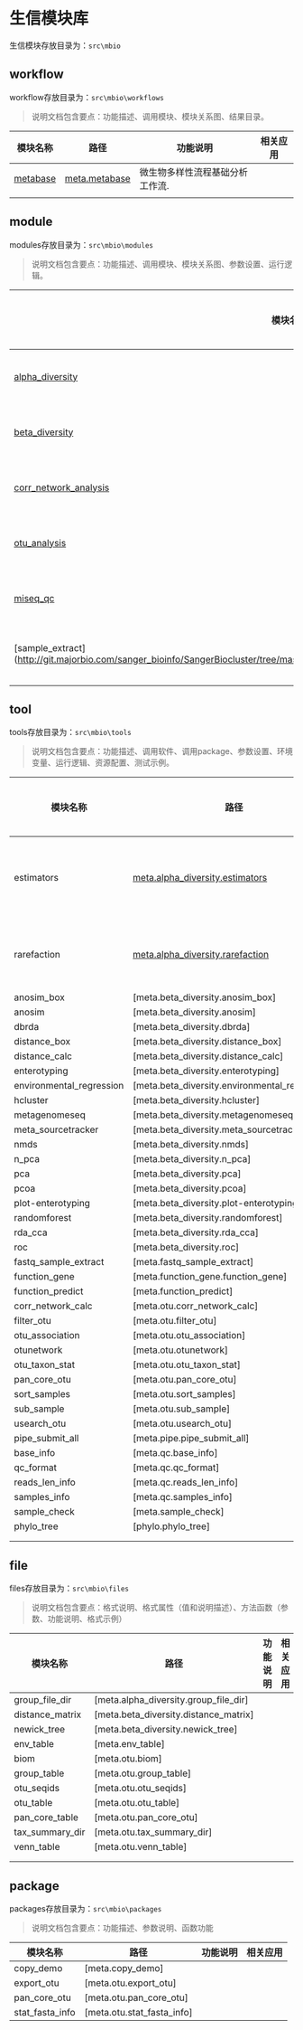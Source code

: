 生信模块库
==========
生信模块存放目录为：`src\mbio`

## workflow

workflow存放目录为：`src\mbio\workflows`

> 说明文档包含要点：功能描述、调用模块、模块关系图、结果目录。

| 模块名称 | 路径  | 功能说明 | 相关应用|
| ------- |-------|-------------|----|
| [metabase](http://git.majorbio.com/sanger_bioinfo/SangerBiocluster/tree/master/src/mbio/workflows/meta/meta_base.py)|[meta.metabase](/mbio/workflows/metabase)|微生物多样性流程基础分析工作流.| |
|         |       |             | |

## module

modules存放目录为：`src\mbio\modules`

> 说明文档包含要点：功能描述、调用模块、模块关系图、参数设置、运行逻辑。

| 模块名称 | 路径  | 功能说明 |相关应用|
| ------- |-------|-------------|-----|
| [alpha_diversity](http://git.majorbio.com/sanger_bioinfo/SangerBiocluster/tree/master/src/mbio/modules/meta/alpha_diversity/alpha_diversity.py) | [meta.alpha_diversity.alpha_diversity] | 无rst文档 |    |
| [beta_diversity](http://git.majorbio.com/sanger_bioinfo/SangerBiocluster/tree/master/src/mbio/modules/meta/beta_diversity/beta_diversity.py)  | [meta.beta_diversity.beta_diversity] | 无rst文档 |    |
| [corr_network_analysis](http://git.majorbio.com/sanger_bioinfo/SangerBiocluster/tree/master/src/mbio/modules/meta/otu/corr_network_analysis.py) | [meta.otu.corr_network_analysis] | 无rst文档 |    |
| [otu_analysis](http://git.majorbio.com/sanger_bioinfo/SangerBiocluster/tree/master/src/mbio/modules/meta/otu/otu_analysis.py) | [meta.otu.otu_analysis] | 无rst文档 |    |
| [miseq_qc](http://git.majorbio.com/sanger_bioinfo/SangerBiocluster/tree/master/src/mbio/modules/meta/qc/miseq_qc.py)  | [meta.qc.miseq_qc] | 无rst文档 |    |
| [sample_extract] (http://git.majorbio.com/sanger_bioinfo/SangerBiocluster/tree/master/src/mbio/modules/meta/sample_extract/sample_extract.py) | [meta.sample_extract.sample_extract] | 无rst文档 |    |
|         |       |             |  |

## tool

tools存放目录为：`src\mbio\tools`

> 说明文档包含要点：功能描述、调用软件、调用package、参数设置、环境变量、运行逻辑、资源配置、测试示例。

| 模块名称 | 路径  | 功能说明  |相关应用|
| ------- |-------|-------------|---------|
| estimators | [meta.alpha_diversity.estimators](/mbio/tools/meta/estimators) | 计算样本的多样性指数ace、chao、shannon |             |
| rarefaction | [meta.alpha_diversity.rarefaction](/mbio/tools/meta/rarefaction) | 比较测序数据量不同的样本中物种的丰富度 |             |
| anosim_box | [meta.beta_diversity.anosim_box] |             |             |
| anosim | [meta.beta_diversity.anosim] |             |             |
| dbrda | [meta.beta_diversity.dbrda] |             |             |
| distance_box | [meta.beta_diversity.distance_box] |             |             |
| distance_calc | [meta.beta_diversity.distance_calc] |             |             |
| enterotyping | [meta.beta_diversity.enterotyping] |             |             |
| environmental_regression | [meta.beta_diversity.environmental_regression] |             |             |
| hcluster | [meta.beta_diversity.hcluster] |             |             |
| metagenomeseq | [meta.beta_diversity.metagenomeseq] |             |             |
| meta_sourcetracker | [meta.beta_diversity.meta_sourcetracker] |             |             |
| nmds | [meta.beta_diversity.nmds] |             |             |
| n_pca | [meta.beta_diversity.n_pca] |             |             |
| pca | [meta.beta_diversity.pca] |             |             |
| pcoa | [meta.beta_diversity.pcoa] |             |             |
| plot-enterotyping | [meta.beta_diversity.plot-enterotyping] |             |             |
| randomforest | [meta.beta_diversity.randomforest] |             |             |
| rda_cca | [meta.beta_diversity.rda_cca] |             |             |
| roc | [meta.beta_diversity.roc] |             |             |
| fastq_sample_extract | [meta.fastq_sample_extract] |             |             |
| function_gene | [meta.function_gene.function_gene] |             |             |
| function_predict | [meta.function_predict] |             |             |
| corr_network_calc | [meta.otu.corr_network_calc] |             |             |
| filter_otu | [meta.otu.filter_otu] |             |             |
| otu_association | [meta.otu.otu_association] |             |             |
| otunetwork | [meta.otu.otunetwork] |             |             |
| otu_taxon_stat | [meta.otu.otu_taxon_stat] |             |             |
| pan_core_otu | [meta.otu.pan_core_otu] |             |             |
| sort_samples | [meta.otu.sort_samples] |             |             |
| sub_sample | [meta.otu.sub_sample] |             |             |
| usearch_otu | [meta.otu.usearch_otu] |             |             |
| pipe_submit_all | [meta.pipe.pipe_submit_all] |             |             |
| base_info | [meta.qc.base_info] |             |             |
| qc_format | [meta.qc.qc_format] |             |             |
| reads_len_info | [meta.qc.reads_len_info] |             |             |
| samples_info | [meta.qc.samples_info] |             |             |
| sample_check | [meta.sample_check] |             |             |
| phylo_tree | [phylo.phylo_tree] |             |             |
|         |       |             |             |
|         |       |             |         |

## file

files存放目录为：`src\mbio\files`

> 说明文档包含要点：格式说明、格式属性（值和说明描述）、方法函数（参数、功能说明、格式示例）

| 模块名称 | 路径  | 功能说明 | 相关应用|
| ------- |-------|-------------|---------|
| group_file_dir | [meta.alpha_diversity.group_file_dir] |             |             |
| distance_matrix | [meta.beta_diversity.distance_matrix] |             |             |
| newick_tree | [meta.beta_diversity.newick_tree] |             |             |
| env_table | [meta.env_table] |             |             |
| biom | [meta.otu.biom] |             |             |
| group_table | [meta.otu.group_table] |             |             |
| otu_seqids | [meta.otu.otu_seqids] |             |             |
| otu_table | [meta.otu.otu_table] |             |             |
| pan_core_table | [meta.otu.pan_core_otu] |             |             |
| tax_summary_dir | [meta.otu.tax_summary_dir] |             |             |
| venn_table | [meta.otu.venn_table] |             |             |
|         |       |             |             |
|         |       |             |             |

## package

packages存放目录为：`src\mbio\packages`

> 说明文档包含要点：功能描述、参数说明、函数功能

| 模块名称 | 路径  | 功能说明  |相关应用|
| ------- |-------|-------------|-----|
| copy_demo | [meta.copy_demo] |             |         |
| export_otu | [meta.otu.export_otu] |             |       |
| pan_core_otu | [meta.otu.pan_core_otu] |             |       |
| stat_fasta_info | [meta.otu.stat_fasta_info] |             |       |

